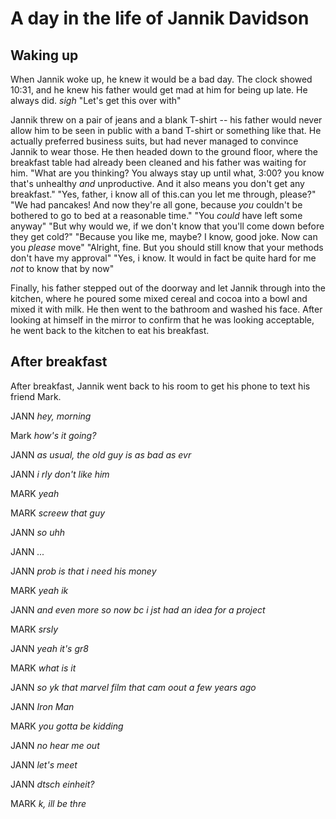 

# A day in the life of Jannik Davidson

## Waking up

When Jannik woke up, he knew it would be a bad day. The clock showed 10:31, and he knew his father would get mad at him for being up late. He always did.
	*sigh* "Let's get this over with"

Jannik threw on a pair of jeans and a blank T-shirt -- his father would never allow him to be seen in public with a band T-shirt or something like that. He actually preferred business suits, but had never managed to convince Jannik to wear those.
He then headed down to the ground floor, where the breakfast table had already been cleaned and his father was waiting for him.
	"What are you thinking? You always stay up until what, 3:00? you know that's unhealthy *and* unproductive. And it also means you don't get any breakfast."
	"Yes, father, i know all of this.can you let me through, please?"
	"We had pancakes! And now they're all gone, because *you* couldn't be bothered to go to bed at a reasonable time."
	"You *could* have left some anyway"
	"But why would we, if we don't know that you'll come down before they get cold?"
	"Because you like me, maybe? I know, good joke. Now can you *please* move"
	"Alright, fine. But you should still know that your methods don't have my approval"
	"Yes, i know. It would in fact be quite hard for me *not* to know that by now"

Finally, his father stepped out of the doorway and let Jannik through into the kitchen, where he poured some mixed cereal and cocoa into a bowl and mixed it with milk. He then went to the bathroom and washed his face. After looking at himself in the mirror to confirm that he was looking acceptable, he went back to the kitchen to eat his breakfast.

## After breakfast

After breakfast, Jannik went back to his room to get his phone to text his friend Mark.

JANN *hey, morning*

Mark *how's it going?*

JANN *as usual, the old guy is as bad as evr*

JANN *i rly don't like him*

MARK *yeah*

MARK *screew that guy*

JANN *so uhh*

JANN *...*

JANN *prob is that i need his money*

MARK *yeah ik*

JANN *and even more so now bc i jst had an idea for a project*

MARK *srsly*

JANN *yeah it's gr8*

MARK *what is it*

JANN *so yk that marvel film that cam oout a few years ago*

JANN *Iron Man*

MARK *you gotta be kidding*

JANN *no hear me out*

JANN *let's meet*

JANN *dtsch einheit?*

MARK *k, ill be thre*

